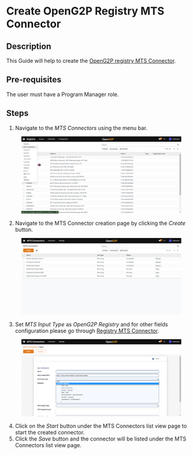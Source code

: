 # Create OpenG2P Registry MTS Connector

## Description

This Guide will help to create the [OpenG2P registry MTS Connector](https://github.com/OpenG2P/openg2p-documentation/blob/1.2.1/integrations/integration-with-mosip/registry-mts-connector.md).

## Pre-requisites

The user must have a Program Manager role.

## Steps

1. Navigate to the _MTS Connectors_ using the menu bar.

<figure><img src="../../../.gitbook/assets/mts-connectors-menu-bar.png" alt=""><figcaption></figcaption></figure>

2. Navigate to the MTS Connector creation page by clicking the _Create_ button.

<figure><img src="../../../.gitbook/assets/connector-list-view-page.png" alt=""><figcaption></figcaption></figure>

3. Set _MTS Input Type_ as _OpenG2P Registry_ and for other fields configuration please go through [Registry MTS Connector](https://github.com/OpenG2P/openg2p-documentation/blob/1.2.1/integrations/integration-with-mosip/registry-mts-connector.md).

<figure><img src="../../../.gitbook/assets/mts-input-type-openg2p-registry.png" alt=""><figcaption></figcaption></figure>

4. Click on the _Start_ button under the MTS Connectors list view page to start the created connector.
5. Click the _Save_ button and the connector will be listed under the MTS Connectors list view page.
